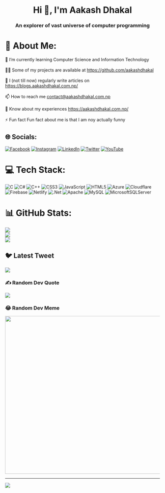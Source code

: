 <h1 align="center">Hi 👋, I'm Aakash Dhakal</h1>
<h3 align="center">An explorer of vast universe of computer programming</h3>

# 💫 About Me:
🌱 I’m currently learning Computer Science and Information Technology<br><br>👨‍💻 Some of my projects are available at https://github.com/aakashdhakal<br><br>📝 I (not till now) regularly write articles on https://blogs.aakashdhakal.com.np/<br><br>📫 How to reach me contact@aakashdhakal.com.np<br><br>📄 Know about my experiences https://aakashdhakal.com.np/<br><br>⚡ Fun fact Fun fact about me is that I am noy actually funny


## 🌐 Socials:
[![Facebook](https://img.shields.io/badge/Facebook-%231877F2.svg?logo=Facebook&logoColor=white)](https://facebook.com/dhakalakash) [![Instagram](https://img.shields.io/badge/Instagram-%23E4405F.svg?logo=Instagram&logoColor=white)](https://instagram.com/aakash_dhakal12) [![LinkedIn](https://img.shields.io/badge/LinkedIn-%230077B5.svg?logo=linkedin&logoColor=white)](https://linkedin.com/in/aakash-dhakal12) [![Twitter](https://img.shields.io/badge/Twitter-%231DA1F2.svg?logo=Twitter&logoColor=white)](https://twitter.com/aakash_dhakal12) [![YouTube](https://img.shields.io/badge/YouTube-%23FF0000.svg?logo=YouTube&logoColor=white)](https://youtube.com/@@aakashdhakal) 

# 💻 Tech Stack:
![C](https://img.shields.io/badge/c-%2300599C.svg?style=for-the-badge&logo=c&logoColor=white) ![C#](https://img.shields.io/badge/c%23-%23239120.svg?style=for-the-badge&logo=c-sharp&logoColor=white) ![C++](https://img.shields.io/badge/c++-%2300599C.svg?style=for-the-badge&logo=c%2B%2B&logoColor=white) ![CSS3](https://img.shields.io/badge/css3-%231572B6.svg?style=for-the-badge&logo=css3&logoColor=white) ![JavaScript](https://img.shields.io/badge/javascript-%23323330.svg?style=for-the-badge&logo=javascript&logoColor=%23F7DF1E) ![HTML5](https://img.shields.io/badge/html5-%23E34F26.svg?style=for-the-badge&logo=html5&logoColor=white) ![Azure](https://img.shields.io/badge/azure-%230072C6.svg?style=for-the-badge&logo=azure-devops&logoColor=white) ![Cloudflare](https://img.shields.io/badge/Cloudflare-F38020?style=for-the-badge&logo=Cloudflare&logoColor=white) ![Firebase](https://img.shields.io/badge/firebase-%23039BE5.svg?style=for-the-badge&logo=firebase) ![Netlify](https://img.shields.io/badge/netlify-%23000000.svg?style=for-the-badge&logo=netlify&logoColor=#00C7B7) ![.Net](https://img.shields.io/badge/.NET-5C2D91?style=for-the-badge&logo=.net&logoColor=white) ![Apache](https://img.shields.io/badge/apache-%23D42029.svg?style=for-the-badge&logo=apache&logoColor=white) ![MySQL](https://img.shields.io/badge/mysql-%2300f.svg?style=for-the-badge&logo=mysql&logoColor=white) ![MicrosoftSQLServer](https://img.shields.io/badge/Microsoft%20SQL%20Sever-CC2927?style=for-the-badge&logo=microsoft%20sql%20server&logoColor=white)
# 📊 GitHub Stats:
![](https://github-readme-stats.vercel.app/api?username=aakashdhakal&theme=tokyonight&hide_border=false&include_all_commits=true&count_private=false)<br/>
![](https://github-readme-streak-stats.herokuapp.com/?user=aakashdhakal&theme=tokyonight&hide_border=false)<br/>
![](https://github-readme-stats.vercel.app/api/top-langs/?username=aakashdhakal&theme=tokyonight&hide_border=false&include_all_commits=true&count_private=false&layout=compact)

## 🐦 Latest Tweet
[![](https://gtce.itsvg.in/api?username=aakash_dhakal12)](https://github.com/VishwaGauravIn/github-twitter-card-embed)

### ✍️ Random Dev Quote
![](https://quotes-github-readme.vercel.app/api?type=horizontal&theme=radical)

### 😂 Random Dev Meme
<img src="https://random-memer.herokuapp.com/" width="512px"/>

---
[![](https://visitcount.itsvg.in/api?id=aakashdhakal&icon=5&color=0)](https://visitcount.itsvg.in)

<!-- Proudly created with GPRM ( https://gprm.itsvg.in ) -->

